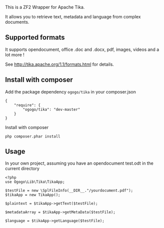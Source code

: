 This is a ZF2 Wrapper for Apache Tika.

It allows you to retrieve text, metadata and language from complex
documents.


Supported formats
-----------------

It supports opendocument, office .doc and .docx, pdf, images, videos and
a lot more !

See http://tika.apache.org/1.1/formats.html for details.


Install with composer
------------------------
Add the package dependency `ogogo/tika` in your composer.json 

    {
        "require": {
            "ogogo/tika": "dev-master" 
        }   
    }

Install with composer

    php composer.phar install


Usage
------------------------

In your own project, assuming you have an opendocument test.odt in the
current directory

    <?php
    use Ogogo\Lib\Tika\TikaApp;
     
    $testFile = new \SplFileInfo(__DIR__."/yourdocument.pdf");
    $tikaApp = new TikaApp();
     
    $plaintext = $tikaApp->getText($testFile);
     
    $metadataArray = $tikaApp->getMetaData($testFile);
    
    $language = $tikaApp->getLanguage($testFile);

